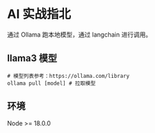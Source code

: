 # AI 实战指北

通过 Ollama 跑本地模型，通过 langchain 进行调用。

## llama3 模型

```shell
# 模型列表参考：https://ollama.com/library
ollama pull [model] # 拉取模型
```

## 环境
Node >= 18.0.0